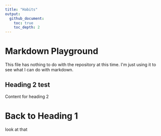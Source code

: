 ```yaml
---
title: "Habits"
output:
  github_document:
    toc: true
    toc_depth: 2
---
```


# Markdown Playground
This file has nothing to do with the repository at this time.  I'm just using it to see what I can do with markdown.


## Heading 2 test
Content for heading 2

# Back to Heading 1
look at that
